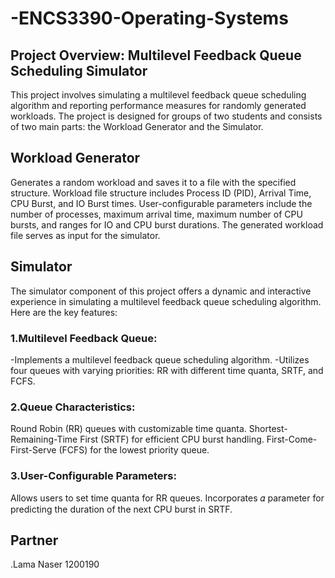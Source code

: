 # -ENCS3390-Operating-Systems
## Project Overview: Multilevel Feedback Queue Scheduling Simulator

This project involves simulating a multilevel feedback queue scheduling algorithm and reporting performance 
measures for randomly generated workloads. The project is designed for groups of two students and consists 
of two main parts: the Workload Generator and the Simulator.

## Workload Generator
Generates a random workload and saves it to a file with the specified structure.
Workload file structure includes Process ID (PID), Arrival Time, CPU Burst, and IO Burst times.
User-configurable parameters include the number of processes, maximum arrival time, maximum number of CPU bursts, and ranges for IO and CPU burst durations.
The generated workload file serves as input for the simulator.

## Simulator
  The simulator component of this project offers a dynamic and interactive experience in simulating 
  a multilevel feedback queue scheduling algorithm. Here are the key features:

### 1.Multilevel Feedback Queue:
   -Implements a multilevel feedback queue scheduling algorithm.
   -Utilizes four queues with varying priorities: RR with different time quanta, SRTF, and FCFS.
   
### 2.Queue Characteristics:
  Round Robin (RR) queues with customizable time quanta.
  Shortest-Remaining-Time First (SRTF) for efficient CPU burst handling.
  First-Come-First-Serve (FCFS) for the lowest priority queue.
      
### 3.User-Configurable Parameters:
  Allows users to set time quanta for RR queues.
  Incorporates 𝛼 parameter for predicting the duration of the next CPU burst in SRTF.






## Partner 
  .Lama Naser 1200190

  
